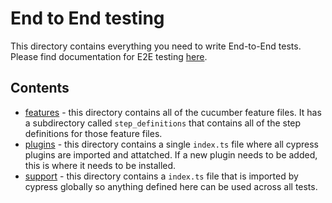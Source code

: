 # End to End testing

This directory contains everything you need to write End-to-End tests. Please find documentation for E2E testing [here](../../docs/Test.md#end-to-end-testing).

## Contents

- [features](./features/README.md) - this directory contains all of the cucumber feature files. It has a subdirectory called `step_definitions` that contains all of the step definitions for those feature files.
- [plugins](./plugins/README.md) - this directory contains a single `index.ts` file where all cypress plugins are imported and attatched. If a new plugin needs to be added, this is where it needs to be installed.
- [support](./support/README.md) - this directory contains a `index.ts` file that is imported by cypress globally so anything defined here can be used across all tests.
